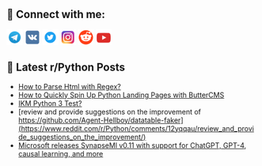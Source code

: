 ## 🔎 Connect with me:
[<img src="https://github.com/bullbesh/bullbesh/blob/main/images/Telegram.png" width="32" height="32" />](https://t.me/bullbesh)
[<img src="https://github.com/bullbesh/bullbesh/blob/main/images/VK.png" width="32" height="32" />](https://vk.com/bullbesh)
[<img src="https://github.com/bullbesh/bullbesh/blob/main/images/Twitter.png" width="32" height="32" />](https://twitter.com/bullbesh1)
[<img src="https://github.com/bullbesh/bullbesh/blob/main/images/Instagram.png" width="32" height="32" />](https://www.instagram.com/bullbesh)
[<img src="https://github.com/bullbesh/bullbesh/blob/main/images/Reddit.png" width="32" height="32" />](https://www.reddit.com/user/bullbesh)
[<img src="https://github.com/bullbesh/bullbesh/blob/main/images/YouTube.png" width="32" height="32" />](https://www.youtube.com/channel/UCtfjRs6uzgq5mfm8S06WTcg)

## 📕 Latest r/Python Posts
<!-- BLOG-POST-LIST:START -->
- [How to Parse Html with Regex?](https://www.reddit.com/r/Python/comments/12yratf/how_to_parse_html_with_regex/)
- [How to Quickly Spin Up Python Landing Pages with ButterCMS](https://www.reddit.com/r/Python/comments/12yr8dh/how_to_quickly_spin_up_python_landing_pages_with/)
- [IKM Python 3 Test?](https://www.reddit.com/r/Python/comments/12yr0pe/ikm_python_3_test/)
- [review and provide suggestions on the improvement of https://github.com/Agent-Hellboy/datatable-faker](https://www.reddit.com/r/Python/comments/12yqqau/review_and_provide_suggestions_on_the_improvement/)
- [Microsoft releases SynapseMl v0.11 with support for ChatGPT, GPT-4, causal learning, and more](https://www.reddit.com/r/Python/comments/12yqmnl/microsoft_releases_synapseml_v011_with_support/)
<!-- BLOG-POST-LIST:END -->
